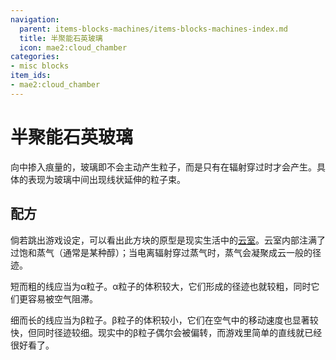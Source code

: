 ```yaml
---
navigation:
  parent: items-blocks-machines/items-blocks-machines-index.md
  title: 半聚能石英玻璃
  icon: mae2:cloud_chamber
categories:
- misc blocks
item_ids:
- mae2:cloud_chamber
---
```


# 半聚能石英玻璃

<BlockImage id="mae2:cloud_chamber" scale="8" />

向<ItemLink id="ae2:quartz_vibrant_glass" />中掺入痕量的<ItemLink id="minecraft:amethyst_shard" />，玻璃即不会主动产生粒子，而是只有在辐射穿过时才会产生。具体的表现为玻璃中间出现线状延伸的粒子束。

## 配方

<RecipeFor id="mae2:cloud_chamber" />

倘若跳出游戏设定，可以看出此方块的原型是现实生活中的[云室](https://en.wikipedia.org/wiki/Cloud_chamber)。云室内部注满了过饱和蒸气（通常是某种醇）；当电离辐射穿过蒸气时，蒸气会凝聚成云一般的径迹。

短而粗的线应当为α粒子。α粒子的体积较大，它们形成的径迹也就较粗，同时它们更容易被空气阻滞。

细而长的线应当为β粒子。β粒子的体积较小，它们在空气中的移动速度也显著较快，但同时径迹较细。现实中的β粒子偶尔会被偏转，而游戏里简单的直线就已经很好看了。